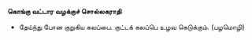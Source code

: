 **கொங்கு வட்டார வழக்குச் சொல்லகராதி**
- தேய்ந்து போன குறுகிய கலப்பை. குட்டக் கலப்பெ உழவ கெடுக்கும். (பழமொழி)

